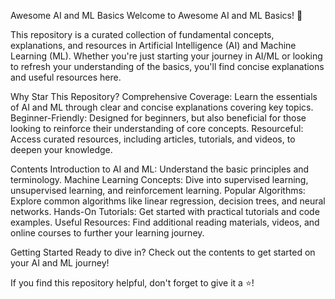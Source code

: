 Awesome AI and ML Basics
Welcome to Awesome AI and ML Basics! 🚀

This repository is a curated collection of fundamental concepts, explanations, and resources in Artificial Intelligence (AI) and Machine Learning (ML). Whether you're just starting your journey in AI/ML or looking to refresh your understanding of the basics, you'll find concise explanations and useful resources here.

Why Star This Repository?
Comprehensive Coverage: Learn the essentials of AI and ML through clear and concise explanations covering key topics.
Beginner-Friendly: Designed for beginners, but also beneficial for those looking to reinforce their understanding of core concepts.
Resourceful: Access curated resources, including articles, tutorials, and videos, to deepen your knowledge.

Contents
Introduction to AI and ML: Understand the basic principles and terminology.
Machine Learning Concepts: Dive into supervised learning, unsupervised learning, and reinforcement learning.
Popular Algorithms: Explore common algorithms like linear regression, decision trees, and neural networks.
Hands-On Tutorials: Get started with practical tutorials and code examples.
Useful Resources: Find additional reading materials, videos, and online courses to further your learning journey.


Getting Started
Ready to dive in? Check out the contents to get started on your AI and ML journey!

If you find this repository helpful, don't forget to give it a ⭐️!

